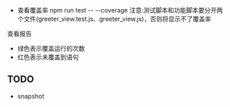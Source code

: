 - 查看覆盖率
npm run test -- --coverage
注意:测试脚本和功能脚本要分开两个文件(greeter_view.test.js、greeter_view.js)，否则将显示不了覆盖率

查看报告
- 绿色表示覆盖运行的次数
- 红色表示未覆盖到语句

## TODO
- snapshot